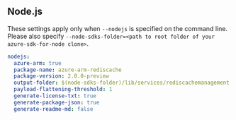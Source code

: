 ## Node.js

These settings apply only when `--nodejs` is specified on the command line.
Please also specify `--node-sdks-folder=<path to root folder of your azure-sdk-for-node clone>`.

``` yaml $(nodejs)
nodejs:
  azure-arm: true
  package-name: azure-arm-rediscache
  package-version: 2.0.0-preview
  output-folder: $(node-sdks-folder)/lib/services/rediscachemanagement
  payload-flattening-threshold: 1
  generate-license-txt: true
  generate-package-json: true
  generate-readme-md: false
```
